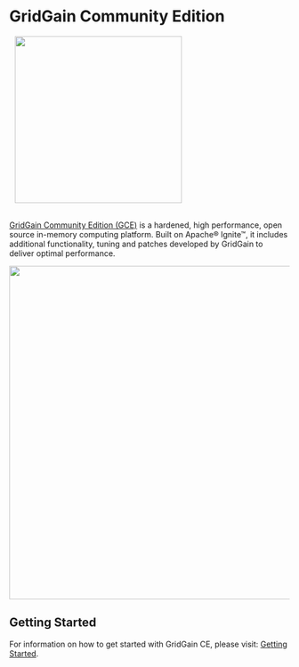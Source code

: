# GridGain Community Edition

<a href="https://www.gridgain.com/"><img src="https://www.gridgain.com/themes/gridgain1185/images/svg/gridgain-logo.svg?20180912" hspace="10"  width="300px"/></a><br/><br/>


[GridGain Community Edition (GCE)](https://www.gridgain.com/products/software/community-edition) is a hardened, high performance, open source in-memory computing platform. Built on Apache® Ignite™, it includes additional functionality, tuning and patches developed by GridGain to deliver optimal performance.

<p align="center">
	    <a href="https://www.gridgain.com/">
	        <img src="https://files.readme.io/58b7901-gg_platform.png" width="600px"/>
	    </a>
</p>

## Getting Started

For information on how to get started with GridGain CE, please visit: [Getting Started](https://docs.gridgain.com/docs).
